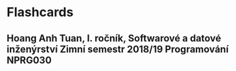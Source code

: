 # Flashcards
Hoang Anh Tuan, I. ročník, Softwarové a datové inženýrství
Zimní semestr 2018/19
Programování NPRG030
----------------------------------------------------------------

